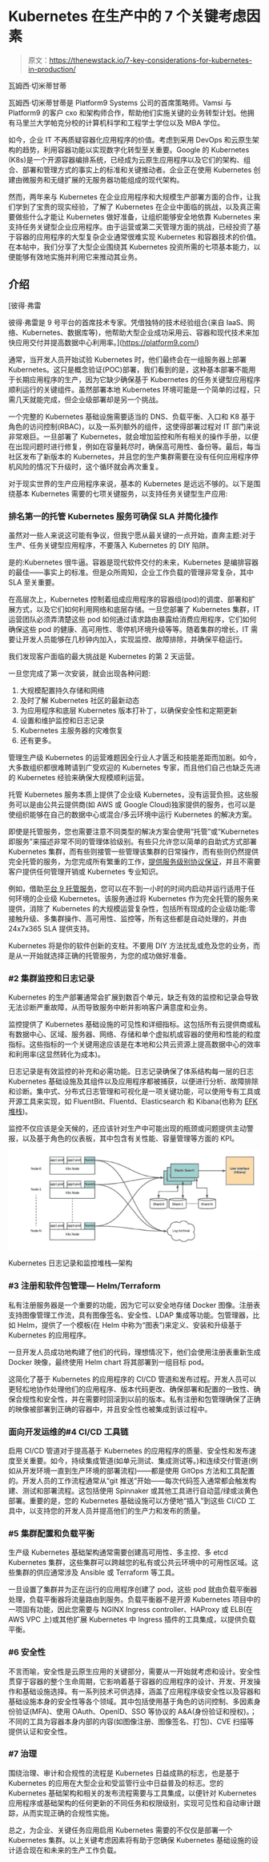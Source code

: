 # Kubernetes 在生产中的 7 个关键考虑因素

> 原文：<https://thenewstack.io/7-key-considerations-for-kubernetes-in-production/>

瓦姆西·切米蒂甘蒂

瓦姆西·切米蒂甘蒂是 Platform9 Systems 公司的首席策略师。Vamsi 与 Platform9 的客户 cxo 和架构师合作，帮助他们实施关键的业务转型计划。他拥有马里兰大学帕克分校的计算机科学和工程学士学位以及 MBA 学位。

如今，企业 IT 不再质疑容器化应用程序的价值。考虑到采用 DevOps 和云原生架构的趋势，利用容器功能以实现数字化转型至关重要。Google 的 Kubernetes (K8s)是一个开源容器编排系统，已经成为云原生应用程序以及它们的架构、组合、部署和管理方式的事实上的标准和关键推动者。企业正在使用 Kubernetes 创建由微服务和无缝扩展的无服务器功能组成的现代架构。

然而，两年来与 Kubernetes 在企业应用程序和大规模生产部署方面的合作，让我们学到了宝贵的现实经验，了解了 Kubernetes 在企业中面临的挑战，以及真正需要做些什么才能让 Kubernetes 做好准备，让组织能够安全地依靠 Kubernetes 来支持任务关键型企业应用程序。由于运营或第二天管理方面的挑战，已经投资了基于容器的应用程序的大型复杂企业通常很难实现 Kubernetes 和容器技术的价值。在本帖中，我们分享了大型企业围绕其 Kubernetes 投资所需的七项基本能力，以便能够有效地实施并利用它来推动其业务。

## 介绍

 [彼得·弗雷

彼得·弗雷是 9 号平台的首席技术专家。凭借独特的技术经验组合(来自 IaaS、网络、Kubernetes、数据库等)，他帮助大型企业成功采用云、容器和现代技术来加快应用交付并提高数据中心利用率。](https://platform9.com/) 

通常，当开发人员开始试验 Kubernetes 时，他们最终会在一组服务器上部署 Kubernetes。这只是概念验证(POC)部署，我们看到的是，这种基本部署不能用于长期应用程序的生产，因为它缺少确保基于 Kubernetes 的任务关键型应用程序顺利运行的关键组件。虽然部署本地 Kubernetes 环境可能是一个简单的过程，只需几天就能完成，但企业级部署却是另一个挑战。

一个完整的 Kubernetes 基础设施需要适当的 DNS、负载平衡、入口和 K8 基于角色的访问控制(RBAC)，以及一系列额外的组件，这使得部署过程对 IT 部门来说非常艰巨。一旦部署了 Kubernetes，就会增加监控和所有相关的操作手册，以便在出现问题时进行修复，例如在容量耗尽时，确保高可用性、备份等。最后，每当社区发布了新版本的 Kubernetes，并且您的生产集群需要在没有任何应用程序停机风险的情况下升级时，这个循环就会再次重复。

对于现实世界的生产应用程序来说，基本的 Kubernetes 是远远不够的。以下是围绕基本 Kubernetes 需要的七项关键服务，以支持任务关键型生产应用:

### 排名第一的托管 Kubernetes 服务可确保 SLA 并简化操作

虽然对一些人来说这可能有争议，但我宁愿从最关键的一点开始，直奔主题:对于生产、任务关键型应用程序，不要落入 Kubernetes 的 DIY 陷阱。

是的:Kubernetes 很牛逼。容器是现代软件交付的未来，Kubernetes 是编排容器的最佳——事实上的标准。但是众所周知，企业工作负载的管理非常复杂，其中 SLA 至关重要。

在高层次上，Kubernetes 控制着组成应用程序的容器组(pod)的调度、部署和扩展方式，以及它们如何利用网络和底层存储。一旦您部署了 Kubernetes 集群，IT 运营团队必须弄清楚这些 pod 如何通过请求路由暴露给消费应用程序，它们如何确保这些 pod 的健康、高可用性、零停机环境升级等等。随着集群的增长，IT 需要让开发人员能够在几秒钟内加入，实现监控、故障排除，并确保平稳运行。

我们发现客户面临的最大挑战是 Kubernetes 的第 2 天运营。

一旦您完成了第一次安装，就会出现各种问题:

1.  大规模配置持久存储和网络
2.  及时了解 Kubernetes 社区的最新动态
3.  为应用程序和底层 Kubernetes 版本打补丁，以确保安全性和定期更新
4.  设置和维护监控和日志记录
5.  Kubernetes 主服务器的灾难恢复
6.  还有更多。

管理生产级 Kubernetes 的运营难题因全行业人才匮乏和技能差距而加剧。如今，大多数组织都很难聘请到广受欢迎的 Kubernetes 专家，而且他们自己也缺乏先进的 Kubernetes 经验来确保大规模顺利运营。

托管 Kubernetes 服务本质上提供了企业级 Kubernetes，没有运营负担。这些服务可以是由公共云提供商(如 AWS 或 Google Cloud)独家提供的服务，也可以是使组织能够在自己的数据中心或混合/多云环境中运行 Kubernetes 的解决方案。

即使是托管服务，您也需要注意不同类型的解决方案会使用“托管”或“Kubernetes 即服务”来描述非常不同的管理体验级别。有些只允许您以简单的自助式方式部署 Kubernetes 集群，而有些则接管一些管理该集群的日常操作，而有些则仍然提供完全托管的服务，为您完成所有繁重的工作，[提供服务级别协议保证](https://platform9.com/managed-kubernetes/)，并且不需要客户提供任何管理开销或 Kubernetes 专业知识。

例如，借助[平台 9 托管服务](https://platform9.com/managed-kubernetes/)，您可以在不到一小时的时间内启动并运行适用于任何环境的企业级 Kubernetes。该服务通过将 Kubernetes 作为完全托管的服务来提供，消除了 Kubernetes 的大规模运营复杂性，包括所有现成的企业级功能:零接触升级、多集群操作、高可用性、监控等，所有这些都是自动处理的，并由 24x7x365 SLA 提供支持。

Kubernetes 将是你的软件创新的支柱。不要用 DIY 方法扰乱或危及您的业务，而是从一开始就选择正确的托管服务，为您的成功做好准备。

### #2 集群监控和日志记录

Kubernetes 的生产部署通常会扩展到数百个单元，缺乏有效的监控和记录会导致无法诊断严重故障，从而导致服务中断并影响客户满意度和业务。

监控提供了 Kubernetes 基础设施的可见性和详细指标。这包括所有云提供商或私有数据中心、区域、服务器、网络、存储和单个虚拟机或容器的使用和性能的粒度指标。这些指标的一个关键用途应该是在本地和公共云资源上提高数据中心的效率和利用率(这显然转化为成本)。

日志记录是有效监控的补充和必需功能。日志记录确保了体系结构每一层的日志 Kubernetes 基础设施及其组件以及应用程序都被捕获，以便进行分析、故障排除和诊断。集中式、分布式日志管理和可视化是一项关键功能，可以使用专有工具或开源工具来实现，如 FluentBit、Fluentd、Elasticsearch 和 Kibana(也称为 [EFK 堆栈](https://platform9.com/blog/kubernetes-logging-and-monitoring-the-elasticsearch-fluentd-and-kibana-efk-stack-part-1-fluentd-architecture-and-configuration/))。

监控不仅应该是全天候的，还应该针对生产中可能出现的瓶颈或问题提供主动警报，以及基于角色的仪表板，其中包含有关性能、容量管理等方面的 KPI。

![](img/0f27c42523b55f48998418dfb31aba8c.png)

Kubernetes 日志记录和监控堆栈—架构

### #3 注册和软件包管理— Helm/Terraform

私有注册服务器是一个重要的功能，因为它可以安全地存储 Docker 图像。注册表支持图像管理工作流，具有图像签名、安全性、LDAP 集成等功能。包管理器，比如 Helm，提供了一个模板(在 Helm 中称为“图表”)来定义、安装和升级基于 Kubernetes 的应用程序。

一旦开发人员成功地构建了他们的代码，理想情况下，他们会使用注册表重新生成 Docker 映像，最终使用 Helm chart 将其部署到一组目标 pod。

这简化了基于 Kubernetes 的应用程序的 CI/CD 管道和发布过程。开发人员可以更轻松地协作处理他们的应用程序、版本代码更改、确保部署和配置的一致性、确保合规性和安全性，并在需要时回滚到以前的版本。私有注册和包管理确保了正确的映像被部署到正确的容器中，并且安全性也被集成到该过程中。

### 面向开发运维的#4 CI/CD 工具链

启用 CI/CD 管道对于提高基于 Kubernetes 的应用程序的质量、安全性和发布速度至关重要。如今，持续集成管道(如单元测试、集成测试等。)和连续交付管道(例如从开发环境一直到生产环境的部署流程)——都是使用 GitOps 方法和工具配置的。开发人员的工作流程通常从“git 推送”开始——每次代码签入通常都会触发构建、测试和部署流程。这包括使用 Spinnaker 或其他工具进行自动蓝/绿或淡黄色部署。重要的是，您的 Kubernetes 基础设施可以方便地“插入”到这些 CI/CD 工具中，以支持您的开发人员并提高他们的生产力和发布的质量。

### #5 集群配置和负载平衡

生产级 Kubernetes 基础架构通常需要创建高可用性、多主控、多 etcd Kubernetes 集群，这些集群可以跨越您的私有或公共云环境中的可用性区域。这些集群的供应通常涉及 Ansible 或 Terraform 等工具。

一旦设置了集群并为正在运行的应用程序创建了 pod，这些 pod 就由负载平衡器处理，负载平衡器将流量路由到服务。负载平衡器不是开源 Kubernetes 项目中的一项固有功能，因此您需要与 NGINX Ingress controller、HAProxy 或 ELB(在 AWS VPC 上)或其他扩展 Kubernetes 中 Ingress 插件的工具集成，以提供负载平衡。

### #6 安全性

不言而喻，安全性是云原生应用的关键部分，需要从一开始就考虑和设计。安全性贯穿于容器的整个生命周期，它影响着基于容器的应用程序的设计、开发、开发操作和基础设施选择。有一系列技术可供选择，涵盖了应用程序级安全性以及容器和基础设施本身的安全性等各个领域。其中包括使用基于角色的访问控制、多因素身份验证(MFA)、使用 OAuth、OpenID、SSO 等协议的 A&A(身份验证和授权)。；不同的工具为容器本身内部的内容(如图像注册、图像签名、打包)、CVE 扫描等提供认证和安全性。

### #7 治理

围绕治理、审计和合规性的流程是 Kubernetes 日益成熟的标志，也是基于 Kubernetes 的应用在大型企业和受监管行业中日益普及的标志。您的 Kubernetes 基础架构和相关的发布流程需要与工具集成，以便针对 Kubernetes 应用程序或基础架构的任何更新的不同任务和权限级别，实现可见性和自动审计跟踪，从而实现正确的合规性实施。

总之，为企业、关键任务应用启用 Kubernetes 需要的不仅仅是部署一个 Kubernetes 集群。以上关键考虑因素将有助于您确保 Kubernetes 基础设施的设计适合现在和未来的生产工作负载。

<svg xmlns:xlink="http://www.w3.org/1999/xlink" viewBox="0 0 68 31" version="1.1"><title>Group</title> <desc>Created with Sketch.</desc></svg>